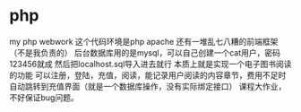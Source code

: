 # php
my php webwork
这个代码环境是php apache 还有一堆乱七八糟的前端框架（不是我负责的）
后台数据库用的是mysql，可以自己创建一个cat用户，密码123456就成
然后把localhost.sql导入进去就行
本质上就是实现一个电子图书阅读的功能
可以注册，登陆，充值，阅读，能记录用户阅读的内容章节，费用不足时自动跳转到充值界面（就是一个数据库操作，没有实际绑定接口）
课程大作业，不好保证bug问题。
